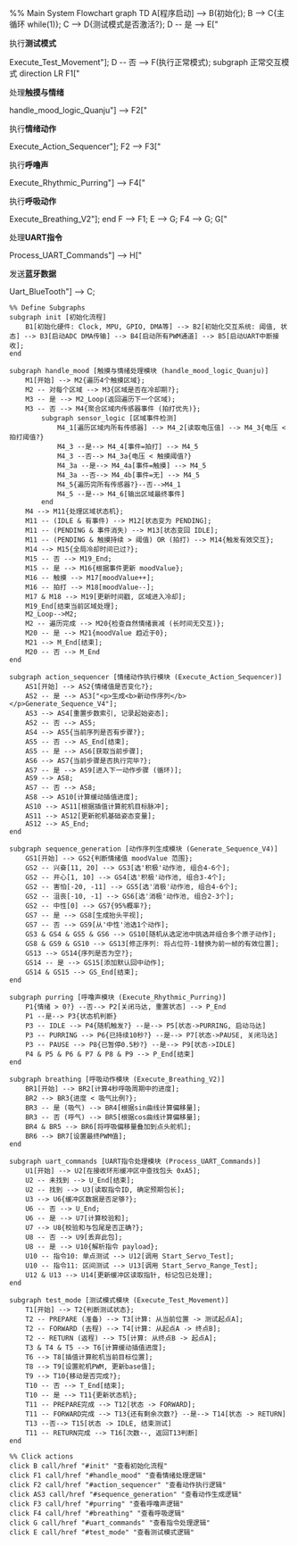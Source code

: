%% Main System Flowchart
graph TD
    A[程序启动] --> B(初始化);
    B --> C{主循环 while(1)};
    C --> D{测试模式是否激活?};
    D -- 是 --> E["<p>执行<b>测试模式</b></p>Execute_Test_Movement"];
    D -- 否 --> F(执行正常模式);
    subgraph 正常交互模式
        direction LR
        F1["<p>处理<b>触摸与情绪</b></p>handle_mood_logic_Quanju"] --> F2["<p>执行<b>情绪动作</b></p>Execute_Action_Sequencer"];
        F2 --> F3["<p>执行<b>呼噜声</b></p>Execute_Rhythmic_Purring"] --> F4["<p>执行<b>呼吸动作</b></p>Execute_Breathing_V2"];
    end
    F --> F1;
    E --> G;
    F4 --> G;
    G["<p>处理<b>UART指令</b></p>Process_UART_Commands"] --> H["<p>发送<b>蓝牙数据</b></p>Uart_BlueTooth"] --> C;

    %% Define Subgraphs
    subgraph init [初始化流程]
        B1[初始化硬件: Clock, MPU, GPIO, DMA等] --> B2[初始化交互系统: 阈值, 状态] --> B3[启动ADC DMA传输] --> B4[启动所有PWM通道] --> B5[启动UART中断接收];
    end

    subgraph handle_mood [触摸与情绪处理模块 (handle_mood_logic_Quanju)]
        M1[开始] --> M2{遍历4个触摸区域};
        M2 -- 对每个区域 --> M3{区域是否在冷却期?};
        M3 -- 是 --> M2_Loop(返回遍历下一个区域);
        M3 -- 否 --> M4{聚合区域内传感器事件 (拍打优先)};
            subgraph sensor_logic [区域事件检测]
                M4_1[遍历区域内所有传感器] --> M4_2[读取电压值] --> M4_3{电压 < 拍打阈值?}
                M4_3 --是--> M4_4[事件=拍打] --> M4_5
                M4_3 --否--> M4_3a{电压 < 触摸阈值?}
                M4_3a --是--> M4_4a[事件=触摸] --> M4_5
                M4_3a --否--> M4_4b[事件=无] --> M4_5
                M4_5{遍历完所有传感器?}--否-->M4_1
                M4_5 --是--> M4_6[输出区域最终事件]
            end
        M4 --> M11{处理区域状态机};
        M11 -- (IDLE & 有事件) --> M12[状态变为 PENDING];
        M11 -- (PENDING & 事件消失) --> M13[状态变回 IDLE];
        M11 -- (PENDING & 触摸持续 > 阈值) OR (拍打) --> M14{触发有效交互};
        M14 --> M15{全局冷却时间已过?};
        M15 -- 否 --> M19_End;
        M15 -- 是 --> M16{根据事件更新 moodValue};
        M16 -- 触摸 --> M17[moodValue++];
        M16 -- 拍打 --> M18[moodValue--];
        M17 & M18 --> M19[更新时间戳, 区域进入冷却];
        M19_End[结束当前区域处理];
        M2_Loop-->M2;
        M2 -- 遍历完成 --> M20{检查自然情绪衰减 (长时间无交互)};
        M20 -- 是 --> M21{moodValue 趋近于0};
        M21 --> M_End[结束];
        M20 -- 否 --> M_End
    end

    subgraph action_sequencer [情绪动作执行模块 (Execute_Action_Sequencer)]
        AS1[开始] --> AS2{情绪值是否变化?};
        AS2 -- 是 --> AS3["<p>生成<b>新动作序列</b></p>Generate_Sequence_V4"];
        AS3 --> AS4[重置步数索引, 记录起始姿态];
        AS2 -- 否 --> AS5;
        AS4 --> AS5{当前序列是否有步骤?};
        AS5 -- 否 --> AS_End[结束];
        AS5 -- 是 --> AS6[获取当前步骤];
        AS6 --> AS7{当前步骤是否执行完毕?};
        AS7 -- 是 --> AS9[进入下一动作步骤 (循环)];
        AS9 --> AS8;
        AS7 -- 否 --> AS8;
        AS8 --> AS10[计算缓动插值进度];
        AS10 --> AS11[根据插值计算舵机目标脉冲];
        AS11 --> AS12[更新舵机基础姿态变量];
        AS12 --> AS_End;
    end

    subgraph sequence_generation [动作序列生成模块 (Generate_Sequence_V4)]
        GS1[开始] --> GS2{判断情绪值 moodValue 范围};
        GS2 -- 兴奋[11, 20] --> GS3[选'积极'动作池, 组合4-6个];
        GS2 -- 开心[1, 10] --> GS4[选'积极'动作池, 组合3-4个];
        GS2 -- 害怕[-20, -11] --> GS5[选'消极'动作池, 组合4-6个];
        GS2 -- 沮丧[-10, -1] --> GS6[选'消极'动作池, 组合2-3个];
        GS2 -- 中性[0] --> GS7{95%概率?};
        GS7 -- 是 --> GS8[生成抬头平视];
        GS7 -- 否 --> GS9[从'中性'池选1个动作];
        GS3 & GS4 & GS5 & GS6 --> GS10[随机从选定池中挑选并组合多个原子动作];
        GS8 & GS9 & GS10 --> GS13[修正序列: 将占位符-1替换为前一帧的有效位置];
        GS13 --> GS14{序列是否为空?};
        GS14 -- 是 --> GS15[添加默认回中动作];
        GS14 & GS15 --> GS_End[结束];
    end
    
    subgraph purring [呼噜声模块 (Execute_Rhythmic_Purring)]
        P1{情绪 > 0?} --否--> P2[关闭马达, 重置状态] --> P_End
        P1 --是--> P3{状态机判断}
        P3 -- IDLE --> P4{随机触发?} --是--> P5[状态->PURRING, 启动马达]
        P3 -- PURRING --> P6{已持续10秒?} --是--> P7[状态->PAUSE, 关闭马达]
        P3 -- PAUSE --> P8{已暂停0.5秒?} --是--> P9[状态->IDLE]
        P4 & P5 & P6 & P7 & P8 & P9 --> P_End[结束]
    end

    subgraph breathing [呼吸动作模块 (Execute_Breathing_V2)]
        BR1[开始] --> BR2[计算4秒呼吸周期中的进度];
        BR2 --> BR3{进度 < 吸气比例?};
        BR3 -- 是 (吸气) --> BR4[根据sin曲线计算偏移量];
        BR3 -- 否 (呼气) --> BR5[根据cos曲线计算偏移量];
        BR4 & BR5 --> BR6[将呼吸偏移量叠加到点头舵机];
        BR6 --> BR7[设置最终PWM值];
    end

    subgraph uart_commands [UART指令处理模块 (Process_UART_Commands)]
        U1[开始] --> U2[在接收环形缓冲区中查找包头 0xA5];
        U2 -- 未找到 --> U_End[结束];
        U2 -- 找到 --> U3[读取指令ID, 确定预期包长];
        U3 --> U6{缓冲区数据是否足够?};
        U6 -- 否 --> U_End;
        U6 -- 是 --> U7[计算校验和];
        U7 --> U8{校验和与包尾是否正确?};
        U8 -- 否 --> U9[丢弃此包];
        U8 -- 是 --> U10{解析指令 payload};
        U10 -- 指令10: 单点测试 --> U12[调用 Start_Servo_Test];
        U10 -- 指令11: 区间测试 --> U13[调用 Start_Servo_Range_Test];
        U12 & U13 --> U14[更新缓冲区读取指针, 标记包已处理];
    end

    subgraph test_mode [测试模式模块 (Execute_Test_Movement)]
        T1[开始] --> T2{判断测试状态};
        T2 -- PREPARE (准备) --> T3[计算: 从当前位置 -> 测试起点A];
        T2 -- FORWARD (去程) --> T4[计算: 从起点A -> 终点B];
        T2 -- RETURN (返程) --> T5[计算: 从终点B -> 起点A];
        T3 & T4 & T5 --> T6[计算缓动插值进度];
        T6 --> T8[插值计算舵机当前目标位置];
        T8 --> T9[设置舵机PWM, 更新base值];
        T9 --> T10{移动是否完成?};
        T10 -- 否 --> T_End[结束];
        T10 -- 是 --> T11{更新状态机};
        T11 -- PREPARE完成 --> T12[状态 -> FORWARD];
        T11 -- FORWARD完成 --> T13{还有剩余次数?} --是--> T14[状态 -> RETURN]
        T13 --否--> T15[状态 -> IDLE, 结束测试]
        T11 -- RETURN完成 --> T16[次数--, 返回T13判断]
    end
    
    %% Click actions
    click B call/href "#init" "查看初始化流程"
    click F1 call/href "#handle_mood" "查看情绪处理逻辑"
    click F2 call/href "#action_sequencer" "查看动作执行逻辑"
    click AS3 call/href "#sequence_generation" "查看动作生成逻辑"
    click F3 call/href "#purring" "查看呼噜声逻辑"
    click F4 call/href "#breathing" "查看呼吸逻辑"
    click G call/href "#uart_commands" "查看指令处理逻辑"
    click E call/href "#test_mode" "查看测试模式逻辑"